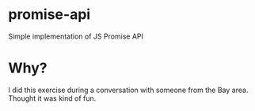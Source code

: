 # promise-api
Simple implementation of JS Promise API

# Why?
I did this exercise during a conversation with someone from the Bay area. Thought it was kind of fun.
